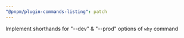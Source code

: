 ```yaml
---
"@pnpm/plugin-commands-listing": patch
---
```


Implement shorthands for "--dev" & "--prod" options of `why` command
